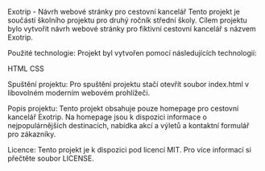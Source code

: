 Exotrip - Návrh webové stránky pro cestovní kancelář
Tento projekt je součástí školního projektu pro druhý ročník střední školy. Cílem projektu bylo vytvořit návrh webové stránky pro fiktivní cestovní kancelář s názvem Exotrip.

Použité technologie: 
Projekt byl vytvořen pomocí následujících technologií:

HTML
CSS

Spuštění projektu: 
Pro spuštění projektu stačí otevřít soubor index.html v libovolném moderním webovém prohlížeči.

Popis projektu: 
Tento projekt obsahuje pouze homepage pro cestovní kancelář Exotrip. Na homepage jsou k dispozici informace o nejpopulárnějších destinacích, nabídka akcí a výletů a kontaktní formulář pro zákazníky.

Licence: 
Tento projekt je k dispozici pod licencí MIT. Pro více informací si přečtěte soubor LICENSE.
